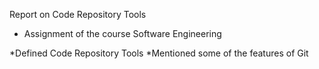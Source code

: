 Report on Code Repository Tools

- Assignment of the course Software Engineering

*Defined Code Repository Tools
*Mentioned some of the features of Git